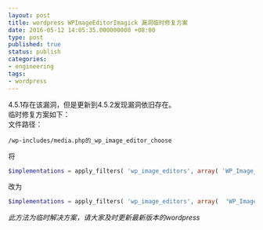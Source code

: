 ```yaml
---
layout: post
title: wordpress WPImageEditorImagick 漏洞临时修复方案
date: 2016-05-12 14:05:35.000000000 +08:00
type: post
published: true
status: publish
categories:
- engineering
tags:
- wordpress
---
```

4.5.1存在该漏洞，但是更新到4.5.2发现漏洞依旧存在。   
临时修复方案如下：   
文件路径：

```
/wp-includes/media.php的_wp_image_editor_choose
```

将

```php
$implementations = apply_filters( 'wp_image_editors', array( 'WP_Image_Editor_Imagick' ,'WP_Image_Editor_GD' ) );
```

改为

```php
$implementations = apply_filters( 'wp_image_editors', array(  'WP_Image_Editor_GD', 'WP_Image_Editor_Imagick' ) );
```

*此方法为临时解决方案，请大家及时更新最新版本的wordpress*